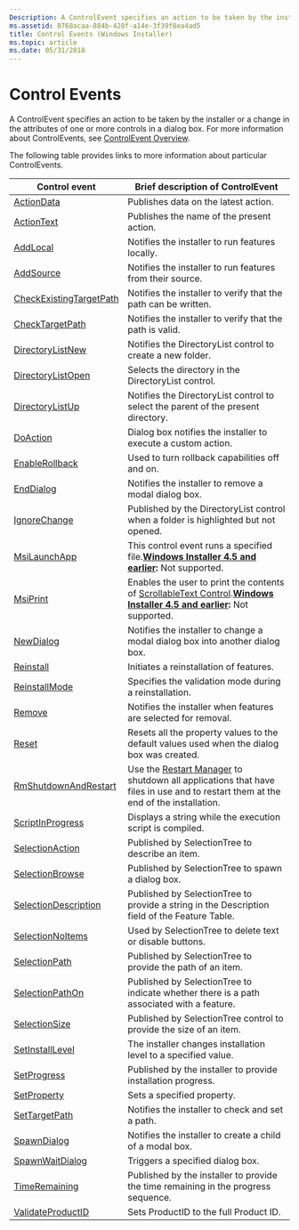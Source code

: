 ```yaml
---
Description: A ControlEvent specifies an action to be taken by the installer or a change in the attributes of one or more controls in a dialog box. For more information about ControlEvents, see ControlEvent Overview.
ms.assetid: 8768acaa-884b-428f-a14e-3f39f8ea4ad5
title: Control Events (Windows Installer)
ms.topic: article
ms.date: 05/31/2018
---
```


# Control Events

A ControlEvent specifies an action to be taken by the installer or a change in the attributes of one or more controls in a dialog box. For more information about ControlEvents, see [ControlEvent Overview](controlevent-overview.md).

The following table provides links to more information about particular ControlEvents.



| Control event                                                       | Brief description of ControlEvent                                                                                                                                                                             |
|---------------------------------------------------------------------|---------------------------------------------------------------------------------------------------------------------------------------------------------------------------------------------------------------|
| [ActionData](actiondata-controlevent.md)                           | Publishes data on the latest action.                                                                                                                                                                          |
| [ActionText](actiontext-controlevent.md)                           | Publishes the name of the present action.                                                                                                                                                                     |
| [AddLocal](addlocal-controlevent.md)                               | Notifies the installer to run features locally.                                                                                                                                                               |
| [AddSource](addsource-controlevent.md)                             | Notifies the installer to run features from their source.                                                                                                                                                     |
| [CheckExistingTargetPath](checkexistingtargetpath-controlevent.md) | Notifies the installer to verify that the path can be written.                                                                                                                                                |
| [CheckTargetPath](checktargetpath-controlevent.md)                 | Notifies the installer to verify that the path is valid.                                                                                                                                                      |
| [DirectoryListNew](directorylistnew-controlevent.md)               | Notifies the DirectoryList control to create a new folder.                                                                                                                                                    |
| [DirectoryListOpen](directorylistopen-controlevent.md)             | Selects the directory in the DirectoryList control.                                                                                                                                                           |
| [DirectoryListUp](directorylistup-controlevent.md)                 | Notifies the DirectoryList control to select the parent of the present directory.                                                                                                                             |
| [DoAction](doaction-controlevent.md)                               | Dialog box notifies the installer to execute a custom action.                                                                                                                                                 |
| [EnableRollback](enablerollback-controlevent.md)                   | Used to turn rollback capabilities off and on.                                                                                                                                                                |
| [EndDialog](enddialog-controlevent.md)                             | Notifies the installer to remove a modal dialog box.                                                                                                                                                          |
| [IgnoreChange](ignorechange-controlevent.md)                       | Published by the DirectoryList control when a folder is highlighted but not opened.                                                                                                                           |
| [MsiLaunchApp](msilaunchapp-controlevent.md)                       | This control event runs a specified file.**[Windows Installer 4.5 and earlier](not-supported-in-windows-installer-4-5.md):** Not supported.<br/>                                                       |
| [MsiPrint](msiprint-controlevent.md)                               | Enables the user to print the contents of [ScrollableText Control](scrollabletext-control.md).**[Windows Installer 4.5 and earlier](not-supported-in-windows-installer-4-5.md):** Not supported.<br/> |
| [NewDialog](newdialog-controlevent.md)                             | Notifies the installer to change a modal dialog box into another dialog box.                                                                                                                                  |
| [Reinstall](reinstall-controlevent.md)                             | Initiates a reinstallation of features.                                                                                                                                                                       |
| [ReinstallMode](reinstallmode-controlevent.md)                     | Specifies the validation mode during a reinstallation.                                                                                                                                                        |
| [Remove](remove-controlevent.md)                                   | Notifies the installer when features are selected for removal.                                                                                                                                                |
| [Reset](reset-controlevent.md)                                     | Resets all the property values to the default values used when the dialog box was created.                                                                                                                    |
| [RmShutdownAndRestart](rmshutdownandrestart-controlevent.md)       | Use the [Restart Manager](https://docs.microsoft.com/windows/desktop/RstMgr/restart-manager-portal) to shutdown all applications that have files in use and to restart them at the end of the installation.                                                              |
| [ScriptInProgress](scriptinprogress-controlevent.md)               | Displays a string while the execution script is compiled.                                                                                                                                                     |
| [SelectionAction](selectionaction-controlevent.md)                 | Published by SelectionTree to describe an item.                                                                                                                                                               |
| [SelectionBrowse](selectionbrowse-controlevent.md)                 | Published by SelectionTree to spawn a dialog box.                                                                                                                                                             |
| [SelectionDescription](selectiondescription-controlevent.md)       | Published by SelectionTree to provide a string in the Description field of the Feature Table.                                                                                                                 |
| [SelectionNoItems](selectionnoitems-controlevent.md)               | Used by SelectionTree to delete text or disable buttons.                                                                                                                                                      |
| [SelectionPath](selectionpath-controlevent.md)                     | Published by SelectionTree to provide the path of an item.                                                                                                                                                    |
| [SelectionPathOn](selectionpathon-controlevent.md)                 | Published by SelectionTree to indicate whether there is a path associated with a feature.                                                                                                                     |
| [SelectionSize](selectionsize-controlevent.md)                     | Published by SelectionTree control to provide the size of an item.                                                                                                                                            |
| [SetInstallLevel](setinstalllevel-controlevent.md)                 | The installer changes installation level to a specified value.                                                                                                                                                |
| [SetProgress](setprogress-controlevent.md)                         | Published by the installer to provide installation progress.                                                                                                                                                  |
| [SetProperty](setproperty-controlevent.md)                         | Sets a specified property.                                                                                                                                                                                    |
| [SetTargetPath](settargetpath-controlevent.md)                     | Notifies the installer to check and set a path.                                                                                                                                                               |
| [SpawnDialog](spawndialog-controlevent.md)                         | Notifies the installer to create a child of a modal box.                                                                                                                                                      |
| [SpawnWaitDialog](spawnwaitdialog-controlevent.md)                 | Triggers a specified dialog box.                                                                                                                                                                              |
| [TimeRemaining](timeremaining-controlevent.md)                     | Published by the installer to provide the time remaining in the progress sequence.                                                                                                                            |
| [ValidateProductID](validateproductid-controlevent.md)             | Sets ProductID to the full Product ID.                                                                                                                                                                        |



 

 

 





